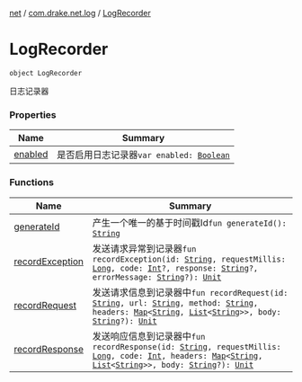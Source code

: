 [net](../../index.md) / [com.drake.net.log](../index.md) / [LogRecorder](./index.md)

# LogRecorder

`object LogRecorder`

日志记录器

### Properties

| Name | Summary |
|---|---|
| [enabled](enabled.md) | 是否启用日志记录器`var enabled: `[`Boolean`](https://kotlinlang.org/api/latest/jvm/stdlib/kotlin/-boolean/index.html) |

### Functions

| Name | Summary |
|---|---|
| [generateId](generate-id.md) | 产生一个唯一的基于时间戳Id`fun generateId(): `[`String`](https://kotlinlang.org/api/latest/jvm/stdlib/kotlin/-string/index.html) |
| [recordException](record-exception.md) | 发送请求异常到记录器`fun recordException(id: `[`String`](https://kotlinlang.org/api/latest/jvm/stdlib/kotlin/-string/index.html)`, requestMillis: `[`Long`](https://kotlinlang.org/api/latest/jvm/stdlib/kotlin/-long/index.html)`, code: `[`Int`](https://kotlinlang.org/api/latest/jvm/stdlib/kotlin/-int/index.html)`?, response: `[`String`](https://kotlinlang.org/api/latest/jvm/stdlib/kotlin/-string/index.html)`?, errorMessage: `[`String`](https://kotlinlang.org/api/latest/jvm/stdlib/kotlin/-string/index.html)`?): `[`Unit`](https://kotlinlang.org/api/latest/jvm/stdlib/kotlin/-unit/index.html) |
| [recordRequest](record-request.md) | 发送请求信息到记录器中`fun recordRequest(id: `[`String`](https://kotlinlang.org/api/latest/jvm/stdlib/kotlin/-string/index.html)`, url: `[`String`](https://kotlinlang.org/api/latest/jvm/stdlib/kotlin/-string/index.html)`, method: `[`String`](https://kotlinlang.org/api/latest/jvm/stdlib/kotlin/-string/index.html)`, headers: `[`Map`](https://kotlinlang.org/api/latest/jvm/stdlib/kotlin.collections/-map/index.html)`<`[`String`](https://kotlinlang.org/api/latest/jvm/stdlib/kotlin/-string/index.html)`, `[`List`](https://kotlinlang.org/api/latest/jvm/stdlib/kotlin.collections/-list/index.html)`<`[`String`](https://kotlinlang.org/api/latest/jvm/stdlib/kotlin/-string/index.html)`>>, body: `[`String`](https://kotlinlang.org/api/latest/jvm/stdlib/kotlin/-string/index.html)`?): `[`Unit`](https://kotlinlang.org/api/latest/jvm/stdlib/kotlin/-unit/index.html) |
| [recordResponse](record-response.md) | 发送响应信息到记录器中`fun recordResponse(id: `[`String`](https://kotlinlang.org/api/latest/jvm/stdlib/kotlin/-string/index.html)`, requestMillis: `[`Long`](https://kotlinlang.org/api/latest/jvm/stdlib/kotlin/-long/index.html)`, code: `[`Int`](https://kotlinlang.org/api/latest/jvm/stdlib/kotlin/-int/index.html)`, headers: `[`Map`](https://kotlinlang.org/api/latest/jvm/stdlib/kotlin.collections/-map/index.html)`<`[`String`](https://kotlinlang.org/api/latest/jvm/stdlib/kotlin/-string/index.html)`, `[`List`](https://kotlinlang.org/api/latest/jvm/stdlib/kotlin.collections/-list/index.html)`<`[`String`](https://kotlinlang.org/api/latest/jvm/stdlib/kotlin/-string/index.html)`>>, body: `[`String`](https://kotlinlang.org/api/latest/jvm/stdlib/kotlin/-string/index.html)`?): `[`Unit`](https://kotlinlang.org/api/latest/jvm/stdlib/kotlin/-unit/index.html) |
